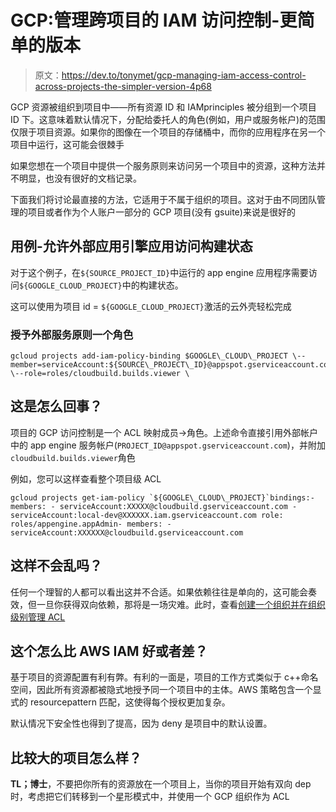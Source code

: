# GCP:管理跨项目的 IAM 访问控制-更简单的版本

> 原文：<https://dev.to/tonymet/gcp-managing-iam-access-control-across-projects-the-simpler-version-4p68>

GCP 资源被组织到项目中——所有资源 ID 和 IAMprinciples 被分组到一个项目 ID 下。这意味着默认情况下，分配给委托人的角色(例如，用户或服务帐户)的范围仅限于项目资源。如果你的图像在一个项目的存储桶中，而你的应用程序在另一个项目中运行，这可能会很棘手

如果您想在一个项目中提供一个服务原则来访问另一个项目中的资源，这种方法并不明显，也没有很好的文档记录。

下面我们将讨论最直接的方法，它适用于不属于组织的项目。这对于由不同团队管理的项目或者作为个人账户一部分的 GCP 项目(没有 gsuite)来说是很好的

## 用例-允许外部应用引擎应用访问构建状态

对于这个例子，在`${SOURCE_PROJECT_ID}`中运行的 app engine 应用程序需要访问`${GOOGLE_CLOUD_PROJECT}`中的构建状态。

这可以使用为项目 id = `${GOOGLE_CLOUD_PROJECT}`激活的云外壳轻松完成

### 授予外部服务原则一个角色

```
gcloud projects add-iam-policy-binding $GOOGLE\_CLOUD\_PROJECT \--member=serviceAccount:${SOURCE\_PROJECT\_ID}@appspot.gserviceaccount.com \--role=roles/cloudbuild.builds.viewer \ 
```

## 这是怎么回事？

项目的 GCP 访问控制是一个 ACL 映射成员->角色。上述命令直接引用外部帐户中的 app engine 服务帐户(`PROJECT_ID@appspot.gserviceaccount.com`)，并附加`cloudbuild.builds.viewer`角色

例如，您可以这样查看整个项目级 ACL

```
gcloud projects get-iam-policy `${GOOGLE\_CLOUD\_PROJECT}`bindings:- members: - serviceAccount:XXXXX@cloudbuild.gserviceaccount.com - serviceAccount:local-dev@XXXXXX.iam.gserviceaccount.com role: roles/appengine.appAdmin- members: - serviceAccount:XXXXXX@cloudbuild.gserviceaccount.com 
```

## 这样不会乱吗？

任何一个理智的人都可以看出这并不合适。如果依赖往往是单向的，这可能会奏效，但一旦你获得双向依赖，那将是一场灾难。此时，查看[创建一个组织并在组织级别管理 ACL](https://cloud.google.com/resource-manager/docs/access-control-org)

## 这个怎么比 AWS IAM 好或者差？

基于项目的资源配置有利有弊。有利的一面是，项目的工作方式类似于 c++命名空间，因此所有资源都被隐式地授予同一个项目中的主体。AWS 策略包含一个显式的 resourcepattern 匹配，这使得每个授权更加复杂。

默认情况下安全性也得到了提高，因为 deny 是项目中的默认设置。

## 比较大的项目怎么样？

**TL；博士**，不要把你所有的资源放在一个项目上，当你的项目开始有双向 dep 时，考虑把它们转移到一个星形模式中，并使用一个 GCP 组织作为 ACL